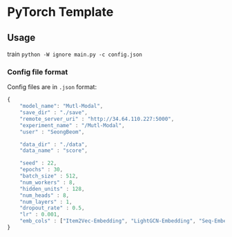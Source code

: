 # PyTorch Template

## Usage
train
`python -W ignore main.py -c config.json`

### Config file format
Config files are in `.json` format:
```javascript
{
    "model_name": "Mutl-Modal",
    "save_dir" : "./save",
    "remote_server_uri" : "http://34.64.110.227:5000",
    "experiment_name" : "/Mutl-Modal",
    "user" : "SeongBeom",

    "data_dir" : "./data",
    "data_name" : "score",

    "seed" : 22,
    "epochs" : 30,
    "batch_size" : 512,
    "num_workers" : 8,
    "hidden_units" : 128,
    "num_heads" : 8,
    "num_layers" : 1,
    "dropout_rate" : 0.5,
    "lr" : 0.001,
    "emb_cols" : ["Item2Vec-Embedding", "LightGCN-Embedding", "Seq-Embedding"]
}
```
